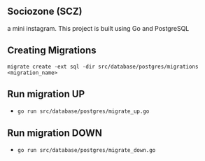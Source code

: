 ## Sociozone (SCZ)
a mini instagram. This project is built using Go and PostgreSQL

## Creating Migrations
`migrate create -ext sql -dir src/database/postgres/migrations <migration_name>`

## Run migration UP
- `go run src/database/postgres/migrate_up.go`

## Run migration DOWN
- `go run src/database/postgres/migrate_down.go`